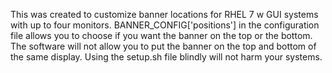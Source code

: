 This was created to customize banner locations for RHEL 7 w GUI systems with up to four monitors. BANNER_CONFIG['positions'] in the configuration file allows you to choose if you want the banner on the top or the bottom. The software will not allow you to put the banner on the top and bottom of the same display. Using the setup.sh file blindly will not harm your systems.
